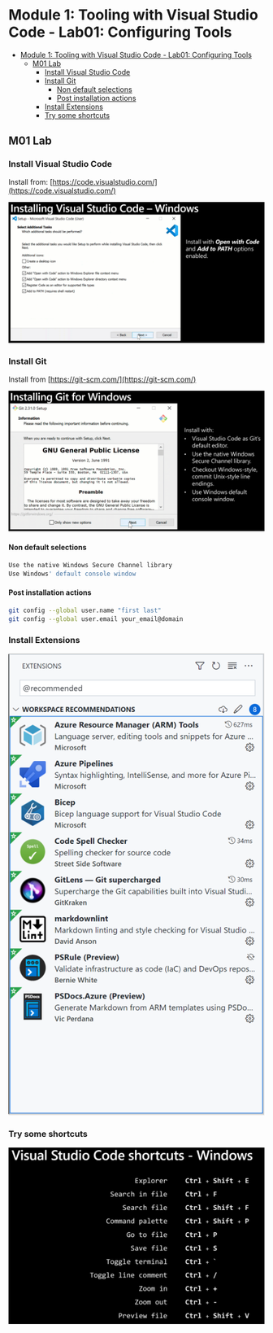 # Module 1: Tooling with Visual Studio Code - Lab01: Configuring Tools

- [Module 1: Tooling with Visual Studio Code - Lab01: Configuring Tools](#module-1-tooling-with-visual-studio-code---lab01-configuring-tools)
  - [M01 Lab](#m01-lab)
    - [Install Visual Studio Code](#install-visual-studio-code)
    - [Install Git](#install-git)
      - [Non default selections](#non-default-selections)
      - [Post installation actions](#post-installation-actions)
    - [Install Extensions](#install-extensions)
    - [Try some shortcuts](#try-some-shortcuts)

## M01 Lab

### Install Visual Studio Code

Install from:
[https://code.visualstudio.com/](https://code.visualstudio.com/)

![Installing VSCode](../../../../images/VSCode.png)

### Install Git

Install from
[https://git-scm.com/](https://git-scm.com/)

![Installing git](../../../../images/git.png)

#### Non default selections

```bash
Use the native Windows Secure Channel library
Use Windows' default console window
```

#### Post installation actions

```bash
git config --global user.name "first last"
git config --global user.email your_email@domain
```

### Install Extensions

![Installing Extensions](../../../../images/extensions.png)

### Try some shortcuts

![VSCode Shortcuts](../../../../images/shortcuts.png)
